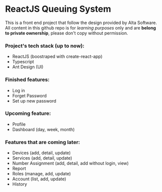 # ReactJS Queuing System

This is a front end project that follow the design provided by Alta Software. All content in this github repo is for _learning purposes_ only and are **belong to private ownership**, please don't copy without permission.

### Project's tech stack (up to now):

- ReactJS (boostraped with create-react-app)
- Typescript
- Ant Design (UI)

### Finished features:

- Log in
- Forget Password
- Set up new password

### Upcoming feature:

- Profile
- Dashboard (day, week, month)

### Features that are coming later:

- Devices (add, detail, update)
- Services (add, detail, update)
- Number Assignment (add, detail, add without login, view)
- Report
- Roles (manage, add, update)
- Account (list, add, update)
- History
